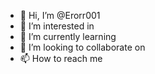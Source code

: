 - 👋 Hi, I’m @Erorr001
- 👀 I’m interested in  
- 🌱 I’m currently learning  
- 💞️ I’m looking to collaborate on 
- 📫 How to reach me    

 
